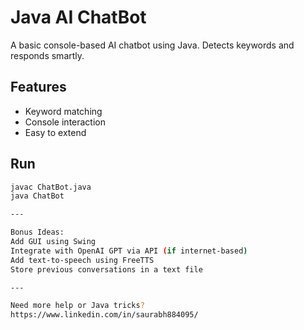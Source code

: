 # Java AI ChatBot 

A basic console-based AI chatbot using Java. Detects keywords and responds smartly.

## Features
- Keyword matching
- Console interaction
- Easy to extend

## Run
```bash
javac ChatBot.java
java ChatBot

---

Bonus Ideas:
Add GUI using Swing
Integrate with OpenAI GPT via API (if internet-based)
Add text-to-speech using FreeTTS
Store previous conversations in a text file

---

Need more help or Java tricks?  
https://www.linkedin.com/in/saurabh884095/